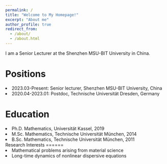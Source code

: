 ```yaml
---
permalink: /
title: "Welcome to My Homepage!"
excerpt: "About me"
author_profile: true
redirect_from: 
  - /about/
  - /about.html
---
```





I am a Senior Lecturer at the Shenzhen MSU-BIT University in China.
<br>

Positions
======

<li> 2023.03-Present: Senior lecturer, Shenzhen MSU-BIT University, China

<li>  2020.04-2023.01: Postdoc, Technische Universität Dresden, Germany
  
<br>

Education
======
<li>  Ph.D. Mathematics, Universität Kassel, 2019 

<li>  M.Sc. Mathematics, Technische Universität München, 2014 

<li>  B.Sc. Mathematics, Technische Universität München, 2011 
  

<br>
Research Interests
======
<li>  Mathematical problems arising from material science 

<li>  Long-time dynamics of nonlinear dispersive equations 
 



